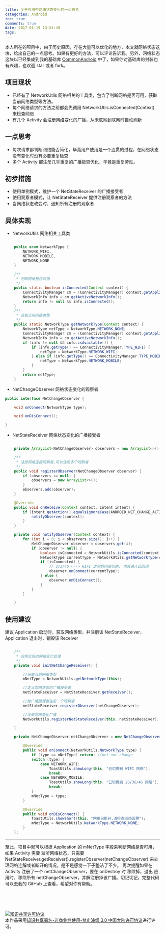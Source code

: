 ```yaml
---
title: 关于应用中网络状态变化的一点思考
categories: Android
toc: true
comments: true
date: 2017-01-19 13:54:49
tags:
---
```


本人所在的项目中，由于历史原因，存在大量可以优化的地方，本文就网络状态这块，给出自己的一点思考。如果有更好的方法，可以评论告诉我。另外，网络状态这块以已经集成到我的基础库 [CommonAndroid](https://github.com/mjd507/CommonAndroid) 中了，如果你对基础库的封装也有兴趣，也欢迎 star 或者 fork。

<!--more-->

## 项目现状
- 已经有了 NetworkUtils 网络相关的工具类，包含了判断网络是否可用，获取当前网络类型等方法。
- 每个网络请求的方法之前都会先调用 NetworkUtils.isConnected(Context) 来检查网络
- 有几个 Activity 会注册网络变化的广播，从未联网到联网时自动刷新

## 一点思考
- 每次请求都判断网络能否简化，毕竟用户使用是一个连贯的过程，在网络状态没有变化时没有必要重复检查
- 多个 Activity 都注册几乎重复的广播能否优化，毕竟是重复劳动。

## 初步措施
- 使用单例模式，维护一个 NetStateReceiver 的广播接受者
- 使用观察者模式，让 NetStateReceiver 提供注册观察者的方法
- 当网络状态改变时，通知所有注册的观察者

## 具体实现

- NetworkUtils 网络相关工具类
```java

    public enum NetworkType {
        NETWORK_WIFI,
        NETWORK_MOBILE,
        NETWORK_NONE
    }

    /**
     * 判断网络是否可用
     */
    public static boolean isConnected(Context context) {
        ConnectivityManager cm = (ConnectivityManager) context.getApplicationContext().getSystemService(Context.CONNECTIVITY_SERVICE);
        NetworkInfo info = cm.getActiveNetworkInfo();
        return info != null && info.isConnected();
    }
    /**
     * 获取当前网络类型
     */
    public static NetworkType getNetworkType(Context context) {
        NetworkType netType = NetworkType.NETWORK_NONE;
        ConnectivityManager cm = (ConnectivityManager) context.getApplicationContext().getSystemService(Context.CONNECTIVITY_SERVICE);
        NetworkInfo info = cm.getActiveNetworkInfo();
        if (info != null && info.isAvailable()) {
            if (info.getType() == ConnectivityManager.TYPE_WIFI) {
                netType = NetworkType.NETWORK_WIFI;
            } else if (info.getType() == ConnectivityManager.TYPE_MOBILE) {
                netType = NetworkType.NETWORK_MOBILE;
            }
        }
        return netType;
    }

```

- NetChangeObserver 网络状态变化的观察者
```java
public interface NetChangeObserver {

    void onConnect(NetworkType type);

    void onDisConnect();

}

```

- NetStateReceiver 网络状态变化的广播接受者
```java

    private ArrayList<NetChangeObserver> observers = new ArrayList<>();

    /**
     * 注册网络连接观察者,可以注册多个观察者
     */
    public void registerObserver(NetChangeObserver observer) {
        if (observers == null) {
            observers = new ArrayList<>();
        }
        observers.add(observer);
    }

    @Override
    public void onReceive(Context context, Intent intent) {
        if (intent.getAction().equalsIgnoreCase(ANDROID_NET_CHANGE_ACTION)) {
            notifyObserver(context);
        }
    }

    private void notifyObserver(Context context) {
        for (int i = 0; i < observers.size(); i++) {
            NetChangeObserver observer = observers.get(i);
            if (observer != null) {
                boolean isConnected = NetworkUtils.isConnected(context);
                NetworkType currentType = NetworkUtils.getNetworkType(context);
                if (isConnected) {
                    // 2/3/4G <--> WIFI 之间的网络切换, 也会进入此回调
                    observer.onConnect(currentType);
                } else {
                    observer.onDisConnect();
                }
            }
        }

    }

```

## 使用建议
建议 Application 启动时，获取网络类型，并注册该 NetStateReceiver，Application 退出时，销毁该 Receiver
```java

    /**
     * 应用全局的网络变化处理
     */
    private void initNetChangeReceiver() {

        //获取当前网络类型
        mNetType = NetworkUtils.getNetworkType(this);

        //定义网络状态的广播接受者
        netStateReceiver = NetStateReceiver.getReceiver();

        //给广播接受者注册一个观察者
        netStateReceiver.registerObserver(netChangeObserver);

        //注册网络变化广播
        NetworkUtils.registerNetStateReceiver(this, netStateReceiver);

    }

    private NetChangeObserver netChangeObserver = new NetChangeObserver() {

        @Override
        public void onConnect(NetworkUtils.NetworkType type) {
	        if (type == mNetType) return; //net not change
	        switch (type) {
	            case NETWORK_WIFI:
	                ToastUtils.showLong(this, "已切换到 WIFI 网络");
	                break;
	            case NETWORK_MOBILE:
	                ToastUtils.showLong(this, "已切换到 2G/3G/4G 网络");
	                break;
	        }
	        mNetType = type;
        }

        @Override
        public void onDisConnect() {
	        ToastUtils.showShort(this, "网络已断开,请检查网络设置");
        	mNetType = NetworkUtils.NetworkType.NETWORK_NONE;
        }
    };

```
------

至此，项目中就可以根据 Application 的 mNetType 字段来判断网络是否可用，如果 Activity 需要 监听网络状态，只需要 NetStateReceiver.getReceiver().registerObserver(netChangeObserver) 来处理网络连解或者断开的情况。是不是感觉一下子整洁了不少。
再次提醒如果在 Activity 注册了一个 netChangeObserver，要在 onDestroy 时 移除掉，退出 应用时，移除所有 netChangeObserver，并解注册掉该广播。切记切记，完整代码可以去我的 GitHub 上查看，希望对你有帮助。


<br /><br /><br />

<a rel="license" href="http://creativecommons.org/licenses/by-nc-nd/3.0/cn/"><img alt="知识共享许可协议" style="border-width:0" src="https://i.creativecommons.org/l/by-nc-nd/3.0/cn/88x31.png" /></a><br />本作品采用<a rel="license" href="http://creativecommons.org/licenses/by-nc-nd/3.0/cn/">知识共享署名-非商业性使用-禁止演绎 3.0 中国大陆许可协议</a>进行许可。
